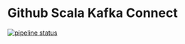 # Github Scala Kafka Connect 

[![pipeline status](https://gitlab.com/rayyildiz/kafka-connect-github/badges/master/pipeline.svg)](https://gitlab.com/rayyildiz/kafka-connect-github/commits/master)
